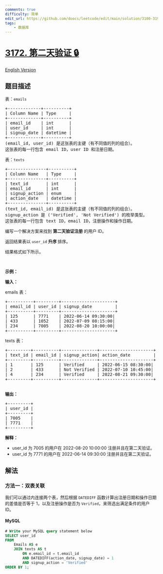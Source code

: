 ```yaml
---
comments: true
difficulty: 简单
edit_url: https://github.com/doocs/leetcode/edit/main/solution/3100-3199/3172.Second%20Day%20Verification/README.md
tags:
    - 数据库
---
```


<!-- problem:start -->

# [3172. 第二天验证 🔒](https://leetcode.cn/problems/second-day-verification)

[English Version](/solution/3100-3199/3172.Second%20Day%20Verification/README_EN.md)

## 题目描述

<!-- description:start -->

<p>表：<code>emails</code></p>

<pre>
+-------------+----------+
| Column Name | Type     | 
+-------------+----------+
| email_id    | int      |
| user_id     | int      |
| signup_date | datetime |
+-------------+----------+
(email_id, user_id) 是这张表的主键（有不同值的列的组合）。
这张表的每一行包含 email ID，user ID 和注册日期。
</pre>

<p>表：<code>texts</code></p>

<pre>
+---------------+----------+
| Column Name   | Type     | 
+---------------+----------+
| text_id       | int      |
| email_id      | int      |
| signup_action | enum     |
| action_date   | datetime |
+---------------+----------+
(text_id, email_id) 是这张表的主键（有不同值的列的组合）。
signup_action 是 ('Verified', 'Not Verified') 的枚举类型。
这张表的每一行包含 text ID，email ID，注册操作和操作日期。
</pre>

<p>编写一个解决方案来找到&nbsp;<strong>第二天验证注册</strong>&nbsp;的用户 ID。</p>

<p>返回结果表以&nbsp;<code>user_id</code> <strong>升序&nbsp;</strong>排序。</p>

<p>结果格式如下所示。</p>

<p>&nbsp;</p>

<p><strong class="example">示例：</strong></p>

<div class="example-block">
<p><b>输入：</b></p>

<p>emails 表：</p>

<pre class="example-io">
+----------+---------+---------------------+
| email_id | user_id | signup_date         |
+----------+---------+---------------------+
| 125      | 7771    | 2022-06-14 09:30:00|
| 433      | 1052    | 2022-07-09 08:15:00|
| 234      | 7005    | 2022-08-20 10:00:00|
+----------+---------+---------------------+
</pre>

<p>texts 表：</p>

<pre class="example-io">
+---------+----------+--------------+---------------------+
| text_id | email_id | signup_action| action_date         |
+---------+----------+--------------+---------------------+
| 1       | 125      | Verified     | 2022-06-15 08:30:00|
| 2       | 433      | Not Verified | 2022-07-10 10:45:00|
| 4       | 234      | Verified     | 2022-08-21 09:30:00|
+---------+----------+--------------+---------------------+
    </pre>

<p><strong>输出：</strong></p>

<pre class="example-io">
+---------+
| user_id |
+---------+
| 7005    |
| 7771    |
+---------+
</pre>

<p><strong>解释：</strong></p>

<ul>
	<li>user_id 为 7005 的用户在 2022-08-20 10:00:00 注册并且在第二天验证。</li>
	<li>user_id 为 7771 的用户在 2022-06-14 09:30:00 注册并且在第二天验证。</li>
</ul>
</div>

<!-- description:end -->

## 解法

<!-- solution:start -->

### 方法一：双表关联

我们可以通过内连接两个表，然后根据 `DATEDIFF` 函数计算出注册日期和操作日期的差值是否等于 1，以及注册操作是否为 `Verified`，来筛选出满足条件的用户 ID。

<!-- tabs:start -->

#### MySQL

```sql
# Write your MySQL query statement below
SELECT user_id
FROM
    Emails AS e
    JOIN texts AS t
        ON e.email_id = t.email_id
        AND DATEDIFF(action_date, signup_date) = 1
        AND signup_action = 'Verified'
ORDER BY 1;
```

<!-- tabs:end -->

<!-- solution:end -->

<!-- problem:end -->
